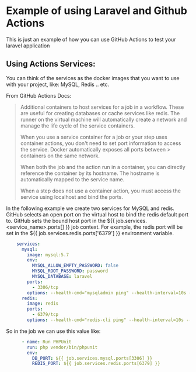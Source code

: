 # Example of using Laravel and Github Actions

This is just an example of how you can use GitHub Actions to test your laravel application

## Using Actions Services:

You can think of the services as the docker images that you want to use with your project, like: MySQL, Redis .. etc.

From GitHub Actions Docs:

> Additional containers to host services for a job in a workflow. These are useful for creating databases or cache 
> services like redis. The runner on the virtual machine will automatically create a network and manage the life cycle 
> of the service containers.
> 
> When you use a service container for a job or your step uses container actions, you don't need to set port information
> to access the service. Docker automatically exposes all ports between > containers on the same network.
> 
> When both the job and the action run in a container, you can directly reference the container by its hostname. The 
> hostname is automatically mapped to the service name.
> 
> When a step does not use a container action, you must access the service using localhost and bind the ports.


In the following example we create two services for MySQL and redis. GitHub selects an open port on the virtual host to bind 
the redis default port to. GitHub sets the bound host port in the ${{ job.services.<service_name>.ports[<port>] }} 
job context. For example, the redis port will be set in the ${{ job.services.redis.ports['6379'] }} environment variable.

```yaml
    services:
      mysql:
        image: mysql:5.7
        env:
          MYSQL_ALLOW_EMPTY_PASSWORD: false
          MYSQL_ROOT_PASSWORD: password
          MYSQL_DATABASE: laravel
        ports:
          - 3306/tcp
        options: --health-cmd="mysqladmin ping" --health-interval=10s --health-timeout=5s --health-retries=3
      redis:
        image: redis
        ports:
          - 6379/tcp
        options: --health-cmd="redis-cli ping" --health-interval=10s --health-timeout=5s --health-retries=3
```

So in the job we can use this value like:

```yaml
      - name: Run PHPUnit
        run: php vendor/bin/phpunit
        env:
          DB_PORT: ${{ job.services.mysql.ports[3306] }}
          REDIS_PORT: ${{ job.services.redis.ports[6379] }}  
```
